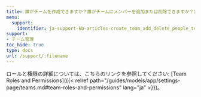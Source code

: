 ```yaml
---
title: 誰がチームを作成できますか？誰がチームにメンバーを追加または削除できますか？誰が Projects を削除できますか？
menu:
  support:
    identifier: ja-support-kb-articles-create_team_add_delete_people_team
support:
- チーム管理
toc_hide: true
type: docs
url: /support/:filename
---
```


ロールと権限の詳細については、こちらのリンクを参照してください: [Team Roles and Permissions]({{< relref path="/guides/models/app/settings-page/teams.md#team-roles-and-permissions" lang="ja" >}})。